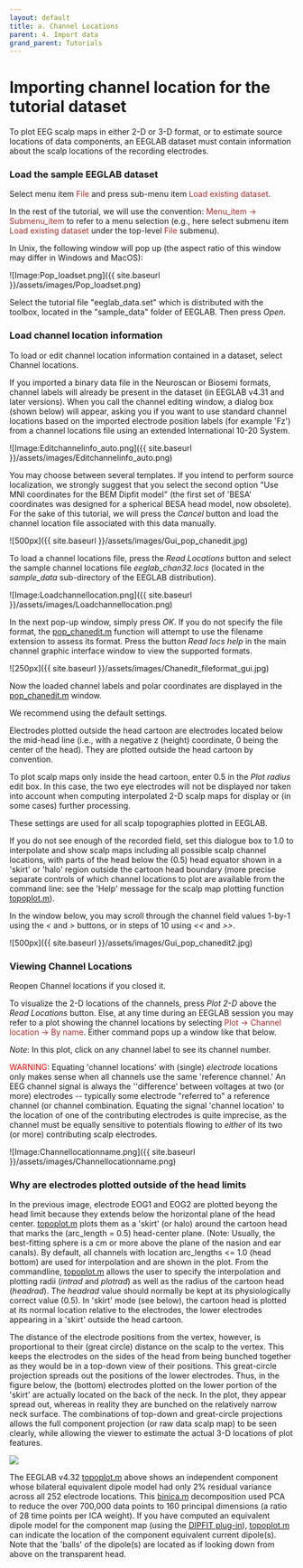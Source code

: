 ```yaml
---
layout: default
title: a. Channel Locations
parent: 4. Import data
grand_parent: Tutorials
---
```

Importing channel location for the tutorial dataset
====================================================

To plot EEG scalp maps in either 2-D or 3-D format, or to estimate
source locations of data components, an EEGLAB dataset must contain
information about the scalp locations of the recording electrodes.

### Load the sample EEGLAB dataset

Select menu item <span style="color: brown">File</span> and press sub-menu item
<span style="color: brown">Load existing dataset</span>.

In the rest of the tutorial, we will use the convention:
<span style="color: brown">Menu_item → Submenu_item</span> to refer to a menu
selection (e.g., here select submenu item <font color=brown>Load
existing dataset</font> under the top-level
<span style="color: brown">File</span> submenu).

In Unix, the following window will pop up (the aspect ratio of this
window may differ in Windows and MacOS):

![Image:Pop_loadset.png]({{ site.baseurl }}/assets/images/Pop_loadset.png)

Select the tutorial file "eeglab_data.set" which is distributed with
the toolbox, located in the "sample_data" folder of EEGLAB. Then press *Open*.

### Load channel location information

To load or edit channel location information contained in a dataset,
select <span style="color: brown>Edit \"> Channel locations</span>.

If you imported a binary data file in the Neuroscan or Biosemi
formats, channel labels will already be present in the dataset (in
EEGLAB v4.31 and later versions). When you call the channel editing
window, a dialog box (shown below) will appear, asking you if you want
to use standard channel locations based on the imported electrode
position labels (for example 'Fz') from a channel locations file using
an extended International 10-20 System.
>
>
>
![Image:Editchannelinfo_auto.png]({{ site.baseurl }}/assets/images/Editchannelinfo_auto.png)
>
>
>
You may choose between several templates. If you intend to perform
source localization, we strongly suggest that you select the second
option "Use MNI coordinates for the BEM Dipfit model" (the first set
of 'BESA' coordinates was designed for a spherical BESA head model,
now obsolete). For the sake of this tutorial, we will press the
*Cancel* button and load the channel location file associated with
this data manually.
>
>
>
![500px]({{ site.baseurl }}/assets/images/Gui_pop_chanedit.jpg)
>
>
>
To load a channel locations file, press the *Read Locations* button
and select the sample channel locations file *eeglab_chan32.locs*
(located in the *sample_data* sub-directory of the EEGLAB
distribution).




![Image:Loadchannellocation.png]({{ site.baseurl }}/assets/images/Loadchannellocation.png)


In the next pop-up window, simply press *OK*. If you do not specify
the file format, the [pop_chanedit.m]() function will attempt
to use the filename extension to assess its format. Press the button
*Read locs help* in the main channel graphic interface window to view
the supported formats.


![250px]({{ site.baseurl }}/assets/images/Chanedit_fileformat_gui.jpg)


Now the loaded channel labels and polar coordinates are displayed in
the [pop_chanedit.m](http://sccn.ucsd.edu/eeglab/locatefile.php?file=pop_chanedit.m) window.

We recommend using the default settings.
 
Electrodes plotted outside the head cartoon are electrodes located below the mid-head line (i.e.,
with a negative z (height) coordinate, 0 being the center of the
head). They are plotted outside the head cartoon by convention. 

To plot scalp maps only inside the head cartoon, enter 0.5 in the *Plot
radius* edit box. In this case, the two eye electrodes will not be
displayed nor taken into account when computing interpolated 2-D scalp
maps for display or (in some cases) further processing. 

These settings are used for all scalp topographies plotted in EEGLAB. 

If you do not see enough of the recorded field, set this dialogue box to 1.0 to
interpolate and show scalp maps including all possible scalp channel
locations, with parts of the head below the (0.5) head equator shown
in a 'skirt' or 'halo' region outside the cartoon head boundary (more
precise separate controls of which channel locations to plot are
available from the command line: see the 'Help' message for the scalp
map plotting function [topoplot.m]()).

In the window below, you may scroll through the channel field values
1-by-1 using the *\<* and *\>* buttons, or in steps of 10 using *\<\<*
and *\>\>*.


![500px]({{ site.baseurl }}/assets/images/Gui_pop_chanedit2.jpg)



### Viewing Channel Locations

Reopen <span style="color: brown>Edit \"> Channel locations</span> if you
closed it. 

To visualize the 2-D locations of the channels, press *Plot
2-D* above the *Read Locations* button. Else, at any time during an EEGLAB session you may refer to a plot showing the channel locations
by selecting <font color=brown>Plot → Channel location → By
name</font>. 
Either command pops up a window like that below. 

*Note*: In
this plot, click on any channel label to see its channel number.

<span style="color: red">WARNING</span>: Equating 'channel locations' with
(single) *electrode* locations only makes sense when all channels use
the same 'reference channel.' An EEG channel signal is always the
''difference' between voltages at two (or more) electrodes --
typically some electrode "referred to" a reference channel (or channel
combination. Equating the signal 'channel location' to the location of
one of the contributing electrodes is quite imprecise, as the channel
must be equally sensitive to potentials flowing to *either* of its two
(or more) contributing scalp electrodes.


![Image:Channellocationname.png]({{ site.baseurl }}/assets/images/Channellocationname.png)

### Why are electrodes plotted outside of the head limits
  
In the previous image, electrode EOG1 and EOG2 are plotted beyong the head limit because they extends below the
horizontal plane of the head center. <a href="http://sccn.ucsd.edu/eeglab/locatefile.php?file=topoplot.m">topoplot.m</a> plots them
as a 'skirt' (or halo) around the cartoon head that marks the
(arc_length = 0.5) head-center plane. (Note: Usually, the best-fitting
sphere is a cm or more above the plane of the nasion and ear canals). By
default, all channels with location arc_lengths \<= 1.0 (head bottom)
are used for interpolation and are shown in the plot. From the
commandline, <a href="http://sccn.ucsd.edu/eeglab/locatefile.php?file=topoplot.m">topoplot.m</a> allows the user to specify the
interpolation and plotting radii (*intrad* and *plotrad*) as well as the
radius of the cartoon head (*headrad*). The *headrad* value should
normally be kept at its physiologically correct value (0.5). In 'skirt'
mode (see below), the cartoon head is plotted at its normal location
relative to the electrodes, the lower electrodes appearing in a 'skirt'
outside the head cartoon. 

The distance of the electrode positions from the vertex, however,
is proportional to their (great circle) distance on the scalp to the
vertex. This keeps the electrodes on the sides of the head from being
bunched together as they would be in a top-down view of their positions.
This great-circle projection spreads out the positions of the lower
electrodes. Thus, in the figure below, the (bottom) electrodes plotted
on the lower portion of the 'skirt' are actually located on the back of
the neck. In the plot, they appear spread out, whereas in reality they
are bunched on the relatively narrow neck surface. The combinations of
top-down and great-circle projections allows the full component
projection (or raw data scalp map) to be seen clearly, while allowing
the viewer to estimate the actual 3-D locations of plot features.


<img src="https://sccn.github.io/assets/images/Comp252.jpg">



The EEGLAB v4.32 <a href="http://sccn.ucsd.edu/eeglab/locatefile.php?file=topoplot.m">topoplot.m</a> above shows an independent
component whose bilateral equivalent dipole model had only 2% residual
variance across all 252 electrode locations. This <a href="http://sccn.ucsd.edu/eeglab/locatefile.php?file=binica.m">binica.m</a>
decomposition used PCA to reduce the over 700,000 data points to 160
principal dimensions (a ratio of 28 time points per ICA weight).
If you have computed an equivalent dipole
model for the component map (using the <a href="https://sccn.github.io/tutorials/IV.Appendix/DIPFIT.html">DIPFIT plug-in</a>), <a href="http://sccn.ucsd.edu/eeglab/locatefile.php?file=topoplot.m">topoplot.m</a> can indicate the location of the
component equivalent current dipole(s). Note that the 'balls' of the
dipole(s) are located as if looking down from above on the transparent
head. 

